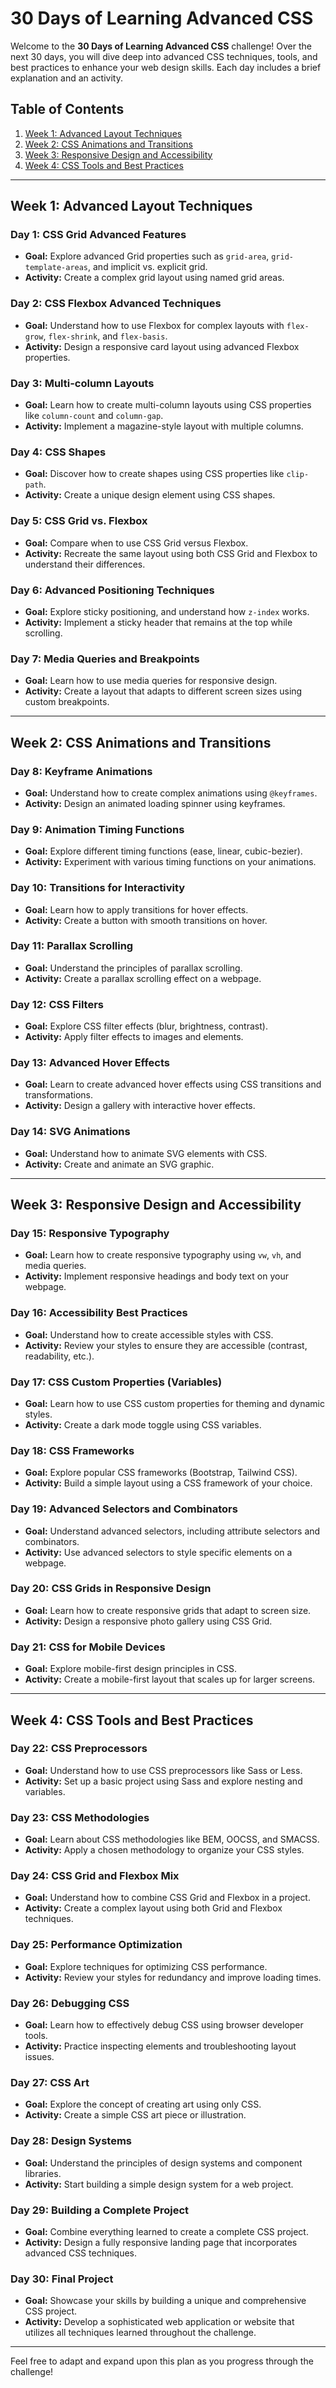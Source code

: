 # 30 Days of Learning Advanced CSS

Welcome to the **30 Days of Learning Advanced CSS** challenge! Over the next 30 days, you will dive deep into advanced CSS techniques, tools, and best practices to enhance your web design skills. Each day includes a brief explanation and an activity.

## Table of Contents

1. [Week 1: Advanced Layout Techniques](#week-1-advanced-layout-techniques)
2. [Week 2: CSS Animations and Transitions](#week-2-css-animations-and-transitions)
3. [Week 3: Responsive Design and Accessibility](#week-3-responsive-design-and-accessibility)
4. [Week 4: CSS Tools and Best Practices](#week-4-css-tools-and-best-practices)

---

## Week 1: Advanced Layout Techniques

### Day 1: CSS Grid Advanced Features

- **Goal:** Explore advanced Grid properties such as `grid-area`, `grid-template-areas`, and implicit vs. explicit grid.
- **Activity:** Create a complex grid layout using named grid areas.

### Day 2: CSS Flexbox Advanced Techniques

- **Goal:** Understand how to use Flexbox for complex layouts with `flex-grow`, `flex-shrink`, and `flex-basis`.
- **Activity:** Design a responsive card layout using advanced Flexbox properties.

### Day 3: Multi-column Layouts

- **Goal:** Learn how to create multi-column layouts using CSS properties like `column-count` and `column-gap`.
- **Activity:** Implement a magazine-style layout with multiple columns.

### Day 4: CSS Shapes

- **Goal:** Discover how to create shapes using CSS properties like `clip-path`.
- **Activity:** Create a unique design element using CSS shapes.

### Day 5: CSS Grid vs. Flexbox

- **Goal:** Compare when to use CSS Grid versus Flexbox.
- **Activity:** Recreate the same layout using both CSS Grid and Flexbox to understand their differences.

### Day 6: Advanced Positioning Techniques

- **Goal:** Explore sticky positioning, and understand how `z-index` works.
- **Activity:** Implement a sticky header that remains at the top while scrolling.

### Day 7: Media Queries and Breakpoints

- **Goal:** Learn how to use media queries for responsive design.
- **Activity:** Create a layout that adapts to different screen sizes using custom breakpoints.

---

## Week 2: CSS Animations and Transitions

### Day 8: Keyframe Animations

- **Goal:** Understand how to create complex animations using `@keyframes`.
- **Activity:** Design an animated loading spinner using keyframes.

### Day 9: Animation Timing Functions

- **Goal:** Explore different timing functions (ease, linear, cubic-bezier).
- **Activity:** Experiment with various timing functions on your animations.

### Day 10: Transitions for Interactivity

- **Goal:** Learn how to apply transitions for hover effects.
- **Activity:** Create a button with smooth transitions on hover.

### Day 11: Parallax Scrolling

- **Goal:** Understand the principles of parallax scrolling.
- **Activity:** Create a parallax scrolling effect on a webpage.

### Day 12: CSS Filters

- **Goal:** Explore CSS filter effects (blur, brightness, contrast).
- **Activity:** Apply filter effects to images and elements.

### Day 13: Advanced Hover Effects

- **Goal:** Learn to create advanced hover effects using CSS transitions and transformations.
- **Activity:** Design a gallery with interactive hover effects.

### Day 14: SVG Animations

- **Goal:** Understand how to animate SVG elements with CSS.
- **Activity:** Create and animate an SVG graphic.

---

## Week 3: Responsive Design and Accessibility

### Day 15: Responsive Typography

- **Goal:** Learn how to create responsive typography using `vw`, `vh`, and media queries.
- **Activity:** Implement responsive headings and body text on your webpage.

### Day 16: Accessibility Best Practices

- **Goal:** Understand how to create accessible styles with CSS.
- **Activity:** Review your styles to ensure they are accessible (contrast, readability, etc.).

### Day 17: CSS Custom Properties (Variables)

- **Goal:** Learn how to use CSS custom properties for theming and dynamic styles.
- **Activity:** Create a dark mode toggle using CSS variables.

### Day 18: CSS Frameworks

- **Goal:** Explore popular CSS frameworks (Bootstrap, Tailwind CSS).
- **Activity:** Build a simple layout using a CSS framework of your choice.

### Day 19: Advanced Selectors and Combinators

- **Goal:** Understand advanced selectors, including attribute selectors and combinators.
- **Activity:** Use advanced selectors to style specific elements on a webpage.

### Day 20: CSS Grids in Responsive Design

- **Goal:** Learn how to create responsive grids that adapt to screen size.
- **Activity:** Design a responsive photo gallery using CSS Grid.

### Day 21: CSS for Mobile Devices

- **Goal:** Explore mobile-first design principles in CSS.
- **Activity:** Create a mobile-first layout that scales up for larger screens.

---

## Week 4: CSS Tools and Best Practices

### Day 22: CSS Preprocessors

- **Goal:** Understand how to use CSS preprocessors like Sass or Less.
- **Activity:** Set up a basic project using Sass and explore nesting and variables.

### Day 23: CSS Methodologies

- **Goal:** Learn about CSS methodologies like BEM, OOCSS, and SMACSS.
- **Activity:** Apply a chosen methodology to organize your CSS styles.

### Day 24: CSS Grid and Flexbox Mix

- **Goal:** Understand how to combine CSS Grid and Flexbox in a project.
- **Activity:** Create a complex layout using both Grid and Flexbox techniques.

### Day 25: Performance Optimization

- **Goal:** Explore techniques for optimizing CSS performance.
- **Activity:** Review your styles for redundancy and improve loading times.

### Day 26: Debugging CSS

- **Goal:** Learn how to effectively debug CSS using browser developer tools.
- **Activity:** Practice inspecting elements and troubleshooting layout issues.

### Day 27: CSS Art

- **Goal:** Explore the concept of creating art using only CSS.
- **Activity:** Create a simple CSS art piece or illustration.

### Day 28: Design Systems

- **Goal:** Understand the principles of design systems and component libraries.
- **Activity:** Start building a simple design system for a web project.

### Day 29: Building a Complete Project

- **Goal:** Combine everything learned to create a complete CSS project.
- **Activity:** Design a fully responsive landing page that incorporates advanced CSS techniques.

### Day 30: Final Project

- **Goal:** Showcase your skills by building a unique and comprehensive CSS project.
- **Activity:** Develop a sophisticated web application or website that utilizes all techniques learned throughout the challenge.

---

Feel free to adapt and expand upon this plan as you progress through the challenge!
